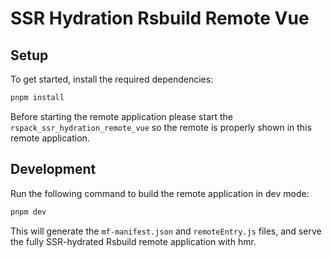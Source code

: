 # SSR Hydration Rsbuild Remote Vue

## Setup

To get started, install the required dependencies:

```bash
pnpm install
```

Before starting the remote application please start the `rspack_ssr_hydration_remote_vue` so the remote is properly shown in this remote application.

## Development

Run the following command to build the remote application in dev mode:

```bash
pnpm dev
```

This will generate the `mf-manifest.json` and `remoteEntry.js` files, and serve the fully SSR-hydrated Rsbuild remote application with hmr.
